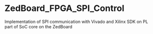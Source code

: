 # ZedBoard_FPGA_SPI_Control
Implementation of SPI communication with Vivado and Xilinx SDK on PL part of SoC core on the ZedBoard
